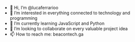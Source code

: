 - 👋 Hi, I’m @lucaferrarioo
- 👀 I’m interested in everything connected to technology and programming
- 🌱 I’m currently learning JavaScript and Python
- 💞️ I’m looking to collaborate on every valuable project idea
- 📫 How to reach me: beacontech.ga

<!---
lucaferrarioo/lucaferrarioo is a ✨ special ✨ repository because its `README.md` (this file) appears on your GitHub profile.
You can click the Preview link to take a look at your changes.
--->
